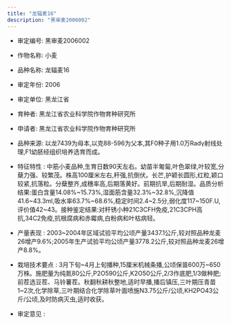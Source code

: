 ```yaml
---
title: "龙辐麦16"
description: "黑审麦2006002"
---
```

* 审定编号:  黑审麦2006002

*  作物名称:  小麦

*  品种名称:  龙辐麦16

*  审定年份:  2006

*  审定单位:  黑龙江省

* 育种者:  黑龙江省农业科学院作物育种研究所

*  申请者:  黑龙江省农业科学院作物育种研究所

*  品种来源:  以龙7439为母本,以克88-596为父本,其F0种子用1.0万Radγ射线处理,F1幼胚经组织培养选育而成。

*  特征特性 : 
中筋小麦品种,生育日数90天左右。幼苗半匍匐,叶色翠绿,叶较宽,分蘖力强、较繁茂。株高100厘米左右,秆强,抗倒伏。长芒,护颖长圆形,红粒,颖口较紧,抗落粒。分蘖整齐,成穗率高,后期落黄好。前期抗旱,后期耐湿。品质分析结果:蛋白含量14.08%~15.73%,湿面筋含量32.3%~32.8%,沉降值41.6~43.3ml,吸水率63.7%~68.6%,稳定时间2.4~2.5分,弱化度117~150F.U,评价值42~43。接种鉴定结果:对秆锈小种21C3CFH免疫,21C3CPH高抗,34C2免疫,抗根腐病和赤霉病,白粉病和叶枯病轻。
 
*  产量表现 : 
2003~2004年区域试验平均公顷产量3437.1公斤,较对照品种龙麦26增产9.6%;2005年生产试验平均公顷产量3778.2公斤,较对照品种龙麦26增产8.8%。

*  栽培技术要点 : 
3月下旬~4月上旬播种,15厘米机械条播,公顷保苗600万~650万株。施肥量为纯氮80公斤,P2O590公斤,K2O50公斤,2/3作底肥,1/3做种肥;前茬选豆茬、马铃薯茬。秋翻秋耕秋整地,适时早播,播后镇压,三叶期压青苗1~2次,化学除草,三叶期结合化学除草叶面喷施N3.75公斤/公顷,KH2PO43公斤/公顷,及时防病灭虫,适时收获。

*  审定意见 : 

